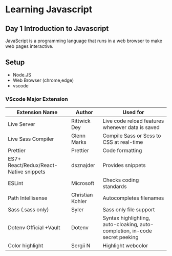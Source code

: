 # Learning Javascript
## Day 1 Introduction to Javascript
JavaScript is a programming language that runs in a web browser to make web pages interactive.
## Setup
- Node.JS
- Web Browser (chrome,edge)
- vscode
### VScode Major Extension
| Extension Name                         | Author             | Used for                                           |
|----------------------------------------|--------------------|----------------------------------------------------|
| Live Server                            | Rittwick Dey       | Live code reload features whenever data is saved   |
| Live Sass Compiler                     | Glenn Marks        | Compile Sass or Scss to CSS at real-time           |
| Prettier                               | Prettier           | Code formatting                                    |
| ES7+ React/Redux/React-Native snippets | dsznajder          | Provides snippets                                  |
| ESLint                                 | Microsoft          | Checks coding standards                            |
| Path Intellisense                      | Christian Kohler   | Autocompletes filenames                            |
| Sass (.sass only)                      | Syler              | Sass only file support                             |
| Dotenv Official +Vault                 | Dotenv             | Syntax highlighting, auto-cloaking, auto-completion, in-code secret peeking |
| Color highlight                         | Sergii N           | Highlight webcolor                                  | 


